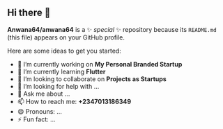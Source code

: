 ## Hi there 👋


**Anwana64/anwana64** is a ✨ _special_ ✨ repository because its `README.md` (this file) appears on your GitHub profile.

Here are some ideas to get you started:

- 🔭 I’m currently working on **My Personal Branded Startup**
- 🌱 I’m currently learning **Flutter** 
- 👯 I’m looking to collaborate on **Projects as Startups**
- 🤔 I’m looking for help with ...
- 💬 Ask me about ...
- 📫 How to reach me: **+2347013186349**
- 😄 Pronouns: ...
- ⚡ Fun fact: ...


